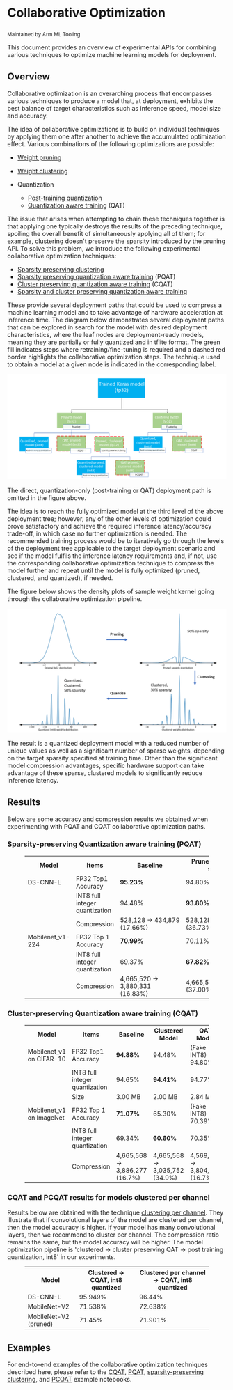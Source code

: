 # Collaborative Optimization

<sub>Maintained by Arm ML Tooling</sub>

This document provides an overview of experimental APIs for combining various
techniques to optimize machine learning models for deployment.

## Overview

Collaborative optimization is an overarching process that encompasses various
techniques to produce a model that, at deployment, exhibits the best balance of
target characteristics such as inference speed, model size and accuracy.

The idea of collaborative optimizations is to build on individual techniques by
applying them one after another to achieve the accumulated optimization effect.
Various combinations of the following optimizations are possible:

*   [Weight pruning](https://medium.com/tensorflow/tensorflow-model-optimization-toolkit-pruning-api-42cac9157a6a)
*   [Weight clustering](https://blog.tensorflow.org/2020/08/tensorflow-model-optimization-toolkit-weight-clustering-api.html)
*   Quantization

    *   [Post-training quantization](https://medium.com/tensorflow/tensorflow-model-optimization-toolkit-post-training-integer-quantization-b4964a1ea9ba)
    *   [Quantization aware training](https://blog.tensorflow.org/2020/04/quantization-aware-training-with-tensorflow-model-optimization-toolkit.html)
        (QAT)

The issue that arises when attempting to chain these techniques together is that
applying one typically destroys the results of the preceding technique, spoiling
the overall benefit of simultaneously applying all of them; for example,
clustering doesn't preserve the sparsity introduced by the pruning API. To solve
this problem, we introduce the following experimental collaborative optimization
techniques:

*   [Sparsity preserving clustering](https://www.tensorflow.org/model_optimization/guide/combine/sparse_clustering_example)
*   [Sparsity preserving quantization aware training](https://www.tensorflow.org/model_optimization/guide/combine/pqat_example)
    (PQAT)
*   [Cluster preserving quantization aware training](https://www.tensorflow.org/model_optimization/guide/combine/cqat_example)
    (CQAT)
*   [Sparsity and cluster preserving quantization aware training](https://www.tensorflow.org/model_optimization/guide/combine/pcqat_example)

These provide several deployment paths that could be used to compress a machine
learning model and to take advantage of hardware acceleration at inference time.
The diagram below demonstrates several deployment paths that can be explored in
search for the model with desired deployment characteristics, where the leaf
nodes are deployment-ready models, meaning they are partially or fully quantized
and in tflite format. The green fill indicates steps where
retraining/fine-tuning is required and a dashed red border highlights the
collaborative optimization steps. The technique used to obtain a model at a
given node is indicated in the corresponding label.

![collaborative optimization](images/collaborative_optimization.png "collaborative optimization")

The direct, quantization-only (post-training or QAT) deployment path is omitted
in the figure above.

The idea is to reach the fully optimized model at the third level of the above
deployment tree; however, any of the other levels of optimization could prove
satisfactory and achieve the required inference latency/accuracy trade-off, in
which case no further optimization is needed. The recommended training process
would be to iteratively go through the levels of the deployment tree applicable
to the target deployment scenario and see if the model fulfils the inference
latency requirements and, if not, use the corresponding collaborative
optimization technique to compress the model further and repeat until the model
is fully optimized (pruned, clustered, and quantized), if needed.

The figure below shows the density plots of sample weight kernel going through
the collaborative optimization pipeline.

![collaborative optimization density plot](images/collaborative_optimization_dist.png "collaborative optimization density plot")

The result is a quantized deployment model with a reduced number of unique
values as well as a significant number of sparse weights, depending on the
target sparsity specified at training time. Other than the significant model
compression advantages, specific hardware support can take advantage of these
sparse, clustered models to significantly reduce inference latency.

## Results

Below are some accuracy and compression results we obtained when experimenting
with PQAT and CQAT collaborative optimization paths.

### Sparsity-preserving Quantization aware training (PQAT)

<figure>
<table class="tableizer-table">
<tr class="tableizer-firstrow"><th>Model</th><th>Items</th><th>Baseline</th><th>Pruned Model (50% sparsity)</th><th>QAT Model</th><th>PQAT Model</th></tr>
 <tr><td>DS-CNN-L</td><td>FP32 Top1 Accuracy</td><td><b>95.23%</b></td><td>94.80%</td><td>(Fake INT8) 94.721%</td><td>(Fake INT8) 94.128%</td></tr>
 <tr><td>&nbsp;</td><td>INT8 full integer quantization</td><td>94.48%</td><td><b>93.80%</b></td><td>94.72%</td><td><b>94.13%</b></td></tr>
 <tr><td>&nbsp;</td><td>Compression</td><td>528,128 → 434,879 (17.66%)</td><td>528,128 → 334,154 (36.73%)</td><td>512,224 → 403,261 (21.27%)</td><td>512,032 → 303,997 (40.63%)</td></tr>
 <tr><td>Mobilenet_v1-224</td><td>FP32 Top 1 Accuracy</td><td><b>70.99%</b></td><td>70.11%</td><td>(Fake INT8) 70.67%</td><td>(Fake INT8) 70.29%</td></tr>
 <tr><td>&nbsp;</td><td>INT8 full integer quantization</td><td>69.37%</td><td><b>67.82%</b></td><td>70.67%</td><td><b>70.29%</b></td></tr>
 <tr><td>&nbsp;</td><td>Compression</td><td>4,665,520 → 3,880,331 (16.83%)</td><td>4,665,520 → 2,939,734 (37.00%)</td><td>4,569,416 → 3,808,781 (16.65%)</td><td>4,569,416 → 2,869,600 (37.20%)</td></tr>
</table>
</figure>

### Cluster-preserving Quantization aware training (CQAT)

<figure>
<table class="tableizer-table">
<tr class="tableizer-firstrow"><th>Model</th><th>Items</th><th>Baseline</th><th>Clustered Model</th><th>QAT Model</th><th>CQAT Model</th></tr>
 <tr><td>Mobilenet_v1 on CIFAR-10</td><td>FP32 Top1 Accuracy</td><td><b>94.88%</b></td><td>94.48%</td><td>(Fake INT8) 94.80%</td><td>(Fake INT8) 94.60%</td></tr>
 <tr><td>&nbsp;</td><td>INT8 full integer quantization</td><td>94.65%</td><td><b>94.41%</b></td><td>94.77%</td><td><b>94.52%</b></td></tr>
 <tr><td>&nbsp;</td><td>Size</td><td>3.00 MB</td><td>2.00 MB</td><td>2.84 MB</td><td>1.94 MB</td></tr>
 <tr><td>Mobilenet_v1 on ImageNet</td><td>FP32 Top 1 Accuracy</td><td><b>71.07%</b></td><td>65.30%</td><td>(Fake INT8) 70.39%</td><td>(Fake INT8) 65.35%</td></tr>
 <tr><td>&nbsp;</td><td>INT8 full integer quantization</td><td>69.34%</td><td><b>60.60%</b></td><td>70.35%</td><td><b>65.42%</b></td></tr>
 <tr><td>&nbsp;</td><td>Compression</td><td>4,665,568 → 3,886,277 (16.7%)</td><td>4,665,568 → 3,035,752 (34.9%)</td><td>4,569,416 → 3,804,871 (16.7%)</td><td>4,569,472 → 2,912,655 (36.25%)</td></tr>
</table>
</figure>

### CQAT and PCQAT results for models clustered per channel

Results below are obtained with the technique [clustering per channel](https://www.tensorflow.org/model_optimization/guide/clustering).
They illustrate that if convolutional layers of the model are clustered per channel, then the model accuracy is higher. If your model has many convolutional layers, then we recommend to cluster per channel. The compression ratio remains the same, but the model accuracy will be higher. The model optimization pipeline is 'clustered -> cluster preserving QAT -> post training quantization, int8' in our experiments.

<figure>
<table  class="tableizer-table">
<tr class="tableizer-firstrow"><th>Model</th><th>Clustered -> CQAT, int8 quantized</th><th>Clustered per channel -> CQAT, int8 quantized</th>
 <tr><td>DS-CNN-L</td><td>95.949%</td><td> 96.44%</td></tr>
 <tr><td>MobileNet-V2</td><td>71.538%</td><td>72.638%</td></tr>
 <tr><td>MobileNet-V2 (pruned)</td><td>71.45%</td><td>71.901%</td></tr>
</table>
</figure>

## Examples

For end-to-end examples of the collaborative optimization techniques described
here, please refer to the
[CQAT](https://www.tensorflow.org/model_optimization/guide/combine/cqat_example),
[PQAT](https://www.tensorflow.org/model_optimization/guide/combine/pqat_example),
[sparsity-preserving clustering](https://www.tensorflow.org/model_optimization/guide/combine/sparse_clustering_example),
and
[PCQAT](https://www.tensorflow.org/model_optimization/guide/combine/pcqat_example)
example notebooks.
